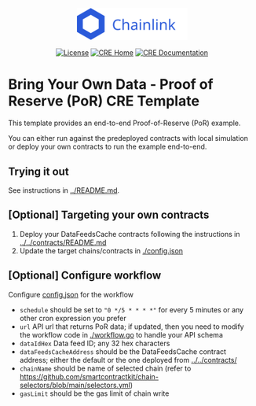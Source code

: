 <div style="text-align:center" align="center">
    <a href="https://chain.link" target="_blank">
        <img src="https://raw.githubusercontent.com/smartcontractkit/chainlink/develop/docs/logo-chainlink-blue.svg" width="225" alt="Chainlink logo">
    </a>

[![License](https://img.shields.io/badge/license-MIT-blue)](https://github.com/smartcontractkit/cre-templates/blob/main/LICENSE)
[![CRE Home](https://img.shields.io/static/v1?label=CRE&message=Home&color=blue)](https://chain.link/chainlink-runtime-environment)
[![CRE Documentation](https://img.shields.io/static/v1?label=CRE&message=Docs&color=blue)](https://docs.chain.link/cre)

</div>

# Bring Your Own Data - Proof of Reserve (PoR) CRE Template

This template provides an end-to-end Proof-of-Reserve (PoR) example.

You can either run against the predeployed contracts with local simulation
or deploy your own contracts to run the example end-to-end.

## Trying it out

See instructions in [../README.md](../README.md).

## [Optional] Targeting your own contracts

1. Deploy your DataFeedsCache contracts following the instructions in [../../contracts/README.md](../../contracts/README.md)
2. Update the target chains/contracts in [./config.json](./config.json)

## [Optional] Configure workflow

Configure [config.json](./config.json) for the workflow
- `schedule` should be set to `"0 */5 * * * *"` for every 5 minutes or any other cron expression you prefer
- `url` API url that returns PoR data; if updated, then you need to modify the workflow code in [./workflow.go](./workflow.go) to handle your API schema
- `dataIdHex` Data feed ID; any 32 hex characters
- `dataFeedsCacheAddress` should be the DataFeedsCache contract address; either the default or the one deployed from [../../contracts/](../../contracts/)
- `chainName` should be name of selected chain (refer to https://github.com/smartcontractkit/chain-selectors/blob/main/selectors.yml)
- `gasLimit` should be the gas limit of chain write
